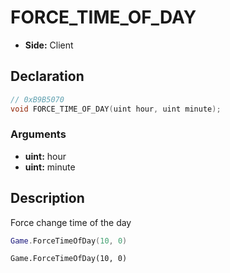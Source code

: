# FORCE_TIME_OF_DAY
- **Side:** Client

## Declaration
```cpp
// 0xB9B5070
void FORCE_TIME_OF_DAY(uint hour, uint minute);
```

### Arguments
- **uint:** hour
- **uint:** minute

## Description
Force change time of the day

```lua
Game.ForceTimeOfDay(10, 0)
```

```squirrel
Game.ForceTimeOfDay(10, 0)
```